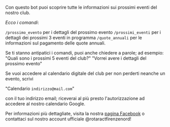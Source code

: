Con questo bot puoi scoprire tutte le informazioni sui prossimi eventi del nostro club.

*Ecco i comandi*:

`/prossimo_evento` per i dettagli del prossimo evento
`/prossimi_eventi` per i dettagli dei prossimi 3 eventi in programma
`/quote_annuali` per le informazioni sul pagamento delle quote annuali.

Se ti stanno antipatici i comandi, puoi anche chiedere a parole; ad esempio:
"Quali sono i prossimi 5 eventi del club?"
"Vorrei avere i dettagli del prossimo evento"

Se vuoi accedere al calendario digitale del club per non perderti neanche un evento, scrivi

"Calendario `indirizzo@mail.com`"

con il tuo indirizzo email; riceverai al più presto l'autorizzazione ad accedere al nostro calendario Google.

Per informazioni più dettagliate, visita la nostra [pagina Facebook](https://www.facebook.com/rotaractfirenzenord) o contattaci sul nostro account ufficiale @rotaractfirenzenord!